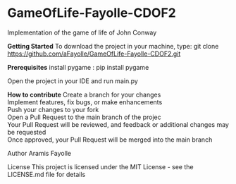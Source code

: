 # GameOfLife-Fayolle-CDOF2
Implementation of the game of life of John Conway
  
**Getting Started**
To download the project in your machine, type:
git clone https://github.com/aFayolle/GameOfLife-Fayolle-CDOF2.git
  
**Prerequisites**
install pygame : pip install pygame
  
Open the project in your IDE and run main.py
  
**How to contribute**
Create a branch for your changes  
Implement features, fix bugs, or make enhancements  
Push your changes to your fork  
Open a Pull Request to the main branch of the projec  
Your Pull Request will be reviewed, and feedback or additional changes may be requested  
Once approved, your Pull Request will be merged into the main branch
  
Author
Aramis Fayolle
  
License
This project is licensed under the MIT License - see the LICENSE.md file for details
